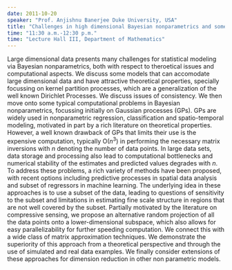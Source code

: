 ```yaml
---
date: 2011-10-20
speaker: "Prof. Anjishnu Banerjee Duke University, USA"
title: "Challenges in high dimensional Bayesian nonparametrics and some possible solutions"
time: "11:30 a.m.-12:30 p.m." 
time: "Lecture Hall III, Department of Mathematics"
---
```

Large dimensional data presents many challenges for
statistical modeling via Bayesian nonparametrics, both with respect
to theroetical issues and computational aspects. We discuss some
models that can accomodate large dimensional data and have attractive
theoretical properties, specially focussing on kernel partition
processes, which are a generalization of the well known Dirichlet
Processes. We discuss issues of consistency. We then move onto some
typical computational problems in Bayesian nonparametrics, focussing
initially on Gaussian processes (GPs). GPs are widely used in
nonparametric regression, classification and spatio-temporal
modeling, motivated in part by a rich literature on theoretical
properties. However, a well known drawback of GPs that limits their
use is the expensive computation, typically O($n^3$) in performing
the necessary matrix inversions with $n$ denoting the number of data
points. In large data sets, data storage and processing also lead to
computational bottlenecks and numerical stability of the estimates
and predicted values degrades with $n$. To address these problems, a
rich variety of methods have been proposed, with recent options
including predictive processes in spatial data analysis and subset of
regressors in machine learning. The underlying idea in these
approaches is to use a subset of the data, leading to questions of
sensitivity to the subset and limitations in estimating fine scale
structure in regions that are not well covered by the subset.
Partially motivated by the literature on compressive sensing, we
propose an alternative random projection of all the data points onto
a lower-dimensional subspace, which also allows for easy
parallelizability for further speeding computation. We connect this
with a wide class of matrix approximation techniques. We demonstrate
the superiority of this approach from a theoretical perspective and
through the use of simulated and real data examples. We finally
consider extensions of these approaches for dimension reduction in
other non parametric models.
